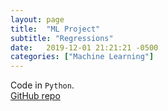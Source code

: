 ```yaml
---
layout: page
title:  "ML Project"
subtitle: "Regressions"
date:   2019-12-01 21:21:21 -0500
categories: ["Machine Learning"]
---
```

Code in `Python`. 
<br>
[GitHub repo][ml-1]

[ml-1]:   https://github.com/alexyushkin/DataAndDecisions
